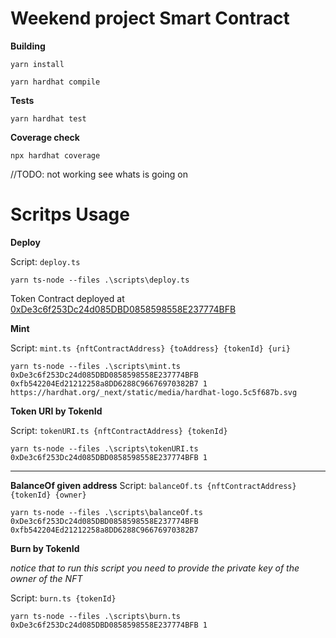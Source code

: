 # Weekend project Smart Contract

**Building**

```
yarn install
```

```
yarn hardhat compile
```

**Tests**

```
yarn hardhat test
```

**Coverage check**

```
npx hardhat coverage
```

//TODO: not working see whats is going on

# Scritps Usage

**Deploy**

Script: ``deploy.ts``

```
yarn ts-node --files .\scripts\deploy.ts
```

Token Contract deployed at [0xDe3c6f253Dc24d085DBD0858598558E237774BFB](https://ropsten.etherscan.io/tx/0xe553a5bac2a36e685c3e4810e634b52dc5819e64284acdd62f303e0041237bbc)

**Mint**

Script: ``mint.ts {nftContractAddress} {toAddress} {tokenId} {uri}``

```
yarn ts-node --files .\scripts\mint.ts 0xDe3c6f253Dc24d085DBD0858598558E237774BFB 0xfb542204Ed21212258a8DD6288C96676970382B7 1 https://hardhat.org/_next/static/media/hardhat-logo.5c5f687b.svg 
```

**Token URI by TokenId**

Script: ``tokenURI.ts {nftContractAddress} {tokenId}``

```
yarn ts-node --files .\scripts\tokenURI.ts 0xDe3c6f253Dc24d085DBD0858598558E237774BFB 1
```
****

**BalanceOf given address**
Script: ``balanceOf.ts {nftContractAddress} {tokenId} {owner}``

```
yarn ts-node --files .\scripts\balanceOf.ts 0xDe3c6f253Dc24d085DBD0858598558E237774BFB 0xfb542204Ed21212258a8DD6288C96676970382B7
```

**Burn by TokenId**

_notice that to run this script you need to provide the private key of the owner of the NFT_

Script: ``burn.ts {tokenId}``

```
yarn ts-node --files .\scripts\burn.ts 0xDe3c6f253Dc24d085DBD0858598558E237774BFB 1
```